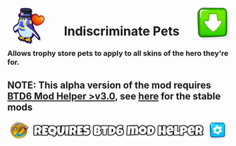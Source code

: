 <a href="https://github.com/doombubbles/indiscriminate-pets/releases/latest/download/IndiscriminatePets.dll">
    <img align="left" alt="Icon" height="90" src="Icon.png">
    <img align="right" alt="Download" height="75" src="https://raw.githubusercontent.com/gurrenm3/BTD-Mod-Helper/master/BloonsTD6%20Mod%20Helper/Resources/DownloadBtn.png">
</a>

<h1 align="center">Indiscriminate Pets</h1>

### Allows trophy store pets to apply to all skins of the hero they're for.

## NOTE: This alpha version of the mod requires [BTD6 Mod Helper >v3.0](https://github.com/gurrenm3/BTD-Mod-Helper/wiki/Mod-Helper-3.0-Alpha), see [here](https://github.com/doombubbles/BTD6-Mods#readme) for the stable mods
[![Requires BTD6 Mod Helper](https://raw.githubusercontent.com/gurrenm3/BTD-Mod-Helper/master/banner.png)](https://github.com/gurrenm3/BTD-Mod-Helper#readme)
